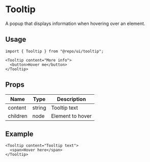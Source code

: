 # Tooltip

A popup that displays information when hovering over an element.

## Usage

```tsx
import { Tooltip } from "@repo/ui/tooltip";

<Tooltip content="More info">
  <button>Hover me</button>
</Tooltip>
```

## Props

| Name     | Type     | Description                  |
|----------|----------|------------------------------|
| content  | string   | Tooltip text                 |
| children | node     | Element to hover             |

## Example

```tsx
<Tooltip content="Tooltip text">
  <span>Hover here</span>
</Tooltip>
